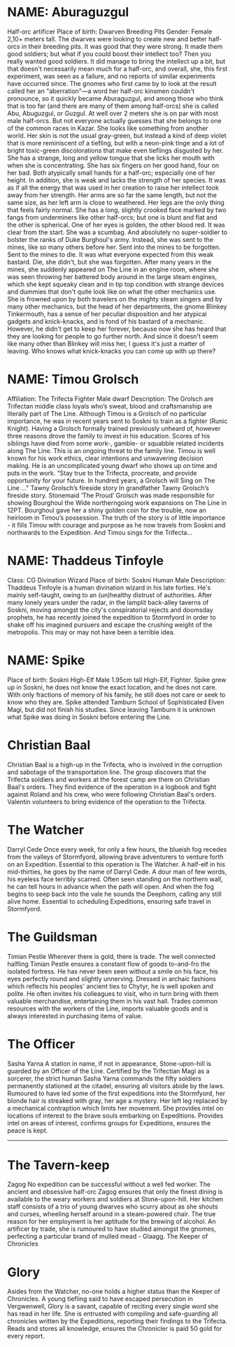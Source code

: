 # NAME: Aburaguzgul
Half-orc artificer
Place of birth: Dwarven Breeding Pits
Gender: Female
2,10+ meters tall.
The dwarves were looking to create new and better half-orcs in their breeding pits. It was good that they were strong. It made them good soldiers; but what if you could boost their intellect too? Then you really wanted good soldiers.
It did manage to bring the intellect up a bit, but that doesn't necessarily mean much for a half-orc, and overall, she, this first experiment, was seen as a failure, and no reports of similar experiments have occurred since.
The gnomes who first came by to look at the result called her an "aberration"—a word her half-orc kinsmen couldn't pronounce, so it quickly became Aburaguzgul, and among those who think that is too far (and there are many of them among half-orcs) she is called Abu, Abuguzgul, or Guzgul.
At well over 2 meters she is on par with most male half-orcs. But not everyone actually guesses that she belongs to one of the common races in Kazar. She looks like something from another world. Her skin is not the usual gray-green, but instead a kind of deep violet that is more reminiscent of a tiefling, but with a neon-pink tinge and a lot of bright toxic-green discolorations that make even tieflings disgusted by her. She has a strange, long and yellow tongue that she licks her mouth with when she is concentrating. She has six fingers on her good hand, four on her bad. Both atypically small hands for a half-orc; especially one of her height. In addition, she is weak and lacks the strength of her species. It was as if all the energy that was used in her creation to raise her intellect took away from her strength. Her arms are so far the same length, but not the same size, as her left arm is close to weathered. Her legs are the only thing that feels fairly normal. She has a long, slightly crooked face marked by two fangs from underminers like other half-orcs; but one is blunt and flat and the other is spherical. One of her eyes is golden, the other blood red.
It was clear from the start. She was a scumbag. And absolutely no super-soldier to bolster the ranks of Duke Burghoul's army. Instead, she was sent to the mines, like so many others before her. Sent into the mines to be forgotten. Sent to the mines to die. It was what everyone expected from this weak bastard.
Die, she didn't, but she was forgotten. After many years in the mines, she suddenly appeared on The Line in an engine room, where she was seen throwing her battered body around in the large steam engines, which she kept squeaky clean and in tip top condition with strange devices and dummies that don't quite look like on what the other mechanics use. She is frowned upon by both travelers on the mighty steam singers and by many other mechanics, but the head of her departments, the gnome Blinkey Tinkermouth, has a sense of her peculiar disposition and her atypical gadgets and knick-knacks, and is fond of his bastard of a mechanic.
However, he didn't get to keep her forever, because now she has heard that they are looking for people to go further north. And since it doesn't seem like many other than Blinkey will miss her, I guess it's just a matter of leaving. Who knows what knick-knacks you can come up with up there?

# NAME: Timou Grolsch
Affiliation: The Trifecta
Fighter
Male dwarf 
Description: The Grolsch are Trifectan middle class loyals who’s sweat, blood and craftsmanship are literally part of The Line.
Although Timou is a Grolsch of no particular importance, he was in recent years sent to Soskni to train as a fighter (Runic Knight). Having a Grolsch formally trained previously unheard of, however three reasons drove the family to invest in his education.
Scores of his siblings have died from some work-, gamble- or squabble related incidents along The Line. This is an ongoing threat to the family line.
Timou is well known for his work ethics, clear intentions and unwavering decision making. He is an uncomplicated young dwarf who shows up on time and puts in the work.
“Stay true to the Trifecta, procreate, and provide opportunity for your future. In hundred years, a Grolsch will Sing on The Line …"
Tawny Grolsch’s fireside story In grandfather Tawny Grolsch’s fireside story.
Stonemaid ‘The Proud’ Grolsch was made responsible for showing Bourghoul the Wide northerngoing work expansions on The Line in 12PT. Bourghoul gave her a shiny golden coin for the trouble, now an heirloom in Timou’s possession. The truth of the story is of little importance - it fills Timou with courage and purpose as he now travels from Soskni and northwards to the Expedition.
And Timou sings for the Trifecta…

# NAME: Thaddeus Tinfoyle
Class: CG Divination Wizard
Place of birth: Soskni
Human Male
Description: Thaddeus Tinfoyle is a human divination wizard in his late forties. He's mainly self-taught, owing to an (un)healthy distrust of authorities. After many lonely years under the radar, in the lamplit back-alley taverns of Soskni, moving amongst the city's conspiratorial rejects and doomsday prophets, he has recently joined the expedition to Stormfyord in order to shake off his imagined pursuers and escape the crushing weight of the metropolis.
This may or may not have been a terrible idea.

# NAME: Spike
Place of birth: Soskni
High-Elf Male
1.95cm tall
High-Elf, Fighter.
Spike grew up in Soskni, he does not know the exact location, and he does not care. With only fractions of memory of his family, he still does not care or seek to know who they are.
Spike attended Tamburn School of Sophisticated Elven Magi, but did not finish his studies.
Since leaving Tamburn it is unknown what Spike was doing in Soskni before entering the Line.

# Christian Baal
Christian Baal is a high-up in the Trifecta, who is involved in the corruption and sabotage of the transportation line. The group discovers that the Trifecta soldiers and workers at the forest camp are there on Christian Baal's orders. They find evidence of the operation in a logbook and fight against Roland and his crew, who were following Christian Baal's orders. Valentin volunteers to bring evidence of the operation to the Trifecta.

# The Watcher
Darryl Cede
Once every week, for only a few hours, the blueish fog recedes from the valleys of Stormfyord, allowing brave adventurers to venture forth on an Expedition. Essential to this operation is The Watcher. A half-elf in his mid-thirties, he goes by the name of Darryl Cede. A dour man of few words, his eyeless face terribly scarred. Often seen standing on the northern wall, he can tell hours in advance when the path will open. And when the fog begins to seep back into the vale he sounds the Deephorn, calling any still alive home.
Essential to scheduling Expeditions, ensuring safe travel in Stormfyord.

# The Guildsman
Timian Pestle
Wherever there is gold, there is trade. The well connected halfling Timian Pestle ensures a constant flow of goods to-and-fro the isolated fortress. He has never been seen without a smile on his face, his eyes perfectly round and slightly unnerving. Dressed in archaic fashions which reflects his peoples' ancient ties to Chytyr, he is well spoken and polite. He often invites his colleagues to visit, who in turn bring with them valuable merchandise, entertaining them in his vast hall.
Trades common resources with the workers of the Line, imports valuable goods and is always interested in purchasing items of value.

# The Officer
Sasha Yarna
A station in name, if not in appearance, Stone-upon-hill is guarded by an Officer of the Line. Certified by the Trifectian Magi as a sorcerer, the strict human Sasha Yarna commands the fifty soldiers permanently stationed at the citadel, ensuring all visitors abide by the laws. Rumoured to have led some of the first expeditions into the Stormfyord, her blonde hair is streaked with gray, her age a mystery. Her left leg replaced by a mechanical contraption which limits her movement. She provides intel on locations of interest to the brave souls embarking on Expeditions.
Provides intel on areas of interest, confirms groups for Expeditions, ensures the peace is kept.

------------------------

# The Tavern-keep
Zagog
No expedition can be successful without a well fed worker. The ancient and obsessive half-orc Zagog ensures that only the finest dining is available to the weary workers and soldiers at Stone-upon-hill. Her kitchen staff consists of a trio of young dwarves who scurry about as she shouts and curses, wheeling herself around in a steam-powered chair. The true reason for her employment is her aptitude for the brewing of alcohol. An artificer by trade, she is rumoured to have studied amongst the gnomes, perfecting a particular brand of mulled mead - Glaagg.
The Keeper of Chronicles

# Glory
Asides from the Watcher, no-one holds a higher status than the Keeper of Chronicles. A young tiefling said to have escaped persecution in Vergwenwell, Glory is a savant, capable of reciting every single word she has read in her life. She is entrusted with compiling and safe-guarding all chronicles written by the Expeditions, reporting their findings to the Trifecta.
Reads and stores all knowledge, ensures the Chronicler is paid 50 gold for every report.